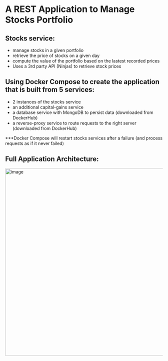 # A REST Application to Manage Stocks Portfolio

## Stocks service:
* manage stocks in a given portfolio
* retrieve the price of stocks on a given day
* compute the value of the portfolio based on the lastest recorded prices
* Uses a 3rd party API (Ninjas) to retrieve stock prices

## Using Docker Compose to create the application that is built from 5 services:
* 2 instances of the stocks service
* an additional capital-gains service
* a database service with MongoDB to persist data (downloaded from DockerHub)
* a reverse-proxy service to route requests to the right server (downloaded from DockerHub)

***Docker Compose will restart stocks services after a failure (and process
requests as if it never failed)

## Full Application Architecture:

<img width="599" alt="image" src="https://github.com/user-attachments/assets/a622ae02-9733-4065-a636-9247782da8d9" />
